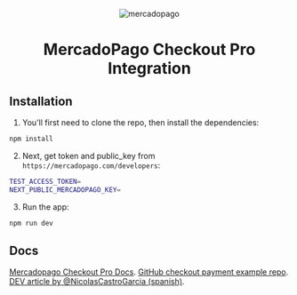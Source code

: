 <p align="center">
  <img src="https://i.ibb.co/2ynyv02/me-pago.webp" alt="mercadopago" />
  <h1 align="center">MercadoPago Checkout Pro Integration</h1>
</p>

## Installation

1. You'll first need to clone the repo, then install the dependencies:

```sh
npm install
```

2. Next, get token and public_key from `https://mercadopago.com/developers`:

```sh
TEST_ACCESS_TOKEN=
NEXT_PUBLIC_MERCADOPAGO_KEY=
```

3. Run the app:

```sh
npm run dev
```

## Docs

[Mercadopago Checkout Pro Docs](https://www.mercadopago.cl/developers/es/docs/checkout-pro/landing).
[GitHub checkout payment example repo](https://github.com/mercadopago/checkout-payment-sample).
[DEV article by @NicolasCastroGarcia (spanish)](https://dev.to/nicolascastrogarcia/como-integrar-mercado-pago-a-tu-web-34al).
